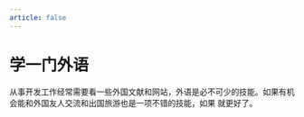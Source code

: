 ```yaml
---
article: false
---
```


# 学一门外语
从事开发工作经常需要看一些外国文献和网站，外语是必不可少的技能。如果有机会能和外国友人交流和出国旅游也是一项不错的技能，如果    就更好了。